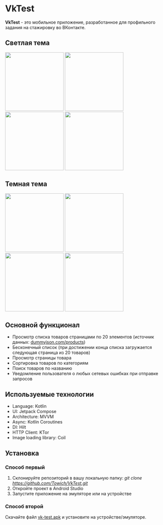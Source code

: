 # VkTest
**VkTest** - это мобильное приложение, разработанное для профильного задания на стажировку во ВКонтакте.

## Светлая тема
<img src="https://github.com/Towich/VkTest/assets/100920758/29efec18-2ffb-4de7-9477-53025a3e6998" width="190">
<img src="https://github.com/Towich/VkTest/assets/100920758/e295df7a-4d56-4399-b7d3-889a30c28cb6" width="190">
<img src="https://github.com/Towich/VkTest/assets/100920758/716889e0-1f2e-4bd1-8ba7-740ec72b166c" width="190">
<img src="https://github.com/Towich/VkTest/assets/100920758/5af3ecb2-3232-4b90-966c-eb177fe299bb" width="190">

## Темная тема
<img src="https://github.com/Towich/VkTest/assets/100920758/47239287-0496-46e6-8022-1f742f36bf01" width="190">
<img src="https://github.com/Towich/VkTest/assets/100920758/91edee19-eafb-4f3f-b442-0750dc7763cf" width="190">
<img src="https://github.com/Towich/VkTest/assets/100920758/45aaf12e-edfd-48af-830f-3741ed726c51" width="190">
<img src="https://github.com/Towich/VkTest/assets/100920758/eca5ef7c-9ca0-4ece-bfb4-aa6b94cceea7" width="190">

## Основной функционал
* Просмотр списка товаров страницами по 20 элементов (источник данных: <a href="https://dummyjson.com/products" target="_blank">dummyjson.com/products</a>)
* Бесконечный список (при достижении конца списка загружается следующая страница из 20 товаров)
* Просмотр страницы товара
* Сортировка товаров по категориям
* Поиск товаров по названию
* Уведомление пользователя о любых сетевых ошибках при отправке запросов

## Используемые технологии
* Language: Kotlin
* UI: Jetpack Compose
* Architecture: MVVM
* Async: Kotlin Coroutines
* DI: Hilt
* HTTP Client: KTor
* Image loading library: Coil

## Установка
### Способ первый
1. Склонируйте репозиторий в вашу локальную папку: *git clone https://github.com/Towich/VkTest.git*
2. Откройте проект в Android Studio
3. Запустите приложение на эмуляторе или на устройстве

### Способ второй
Скачайте файл [vk-test.apk](https://github.com/Towich/VkTest/blob/master/vk-test.apk) и установите на устройстве/эмуляторе.
